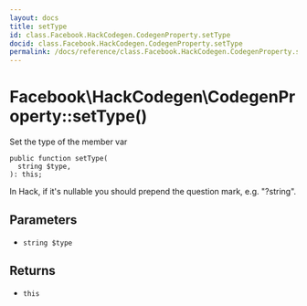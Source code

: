 ```yaml
---
layout: docs
title: setType
id: class.Facebook.HackCodegen.CodegenProperty.setType
docid: class.Facebook.HackCodegen.CodegenProperty.setType
permalink: /docs/reference/class.Facebook.HackCodegen.CodegenProperty.setType.md
---
```

# Facebook\\HackCodegen\\CodegenProperty::setType()




Set the type of the member var




``` Hack
public function setType(
  string $type,
): this;
```




In Hack, if it's nullable
you should prepend the question mark, e.g. "?string".




## Parameters




+ ` string $type `




## Returns




* ` this `